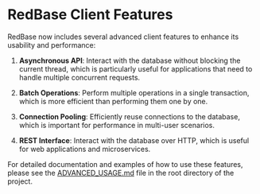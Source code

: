 # RedBase Client Features

RedBase now includes several advanced client features to enhance its usability and performance:

1. **Asynchronous API**: Interact with the database without blocking the current thread, which is particularly useful for applications that need to handle multiple concurrent requests.

2. **Batch Operations**: Perform multiple operations in a single transaction, which is more efficient than performing them one by one.

3. **Connection Pooling**: Efficiently reuse connections to the database, which is important for performance in multi-user scenarios.

4. **REST Interface**: Interact with the database over HTTP, which is useful for web applications and microservices.

For detailed documentation and examples of how to use these features, please see the [ADVANCED_USAGE.md](../ADVANCED_USAGE.md) file in the root directory of the project.